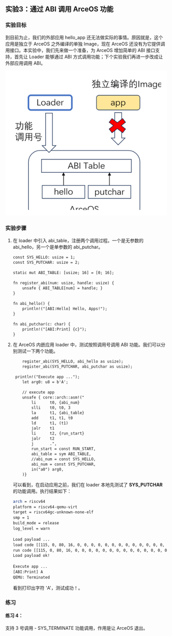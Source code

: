 ## 实验3：通过 ABI 调用 ArceOS 功能



### 实验目标

到目前为止，我们的外部应用 hello_app 还无法做实际的事情。原因就是，这个应用是独立于 ArceOS 之外编译的单独 Image，现在 ArceOS 还没有为它提供调用接口。本实验中，我们先来做一个准备，为 ArceOS 增加简单的 ABI 接口支持，首先让 Loader 能够通过 ABI 方式调用功能；下个实验我们再进一步改成让外部应用调用 ABI。

<div style="text-align:center">
   <img src=".\img\p3.svg" alt="p3" style="zoom:100%"/>
</div>




### 实验步骤

1. 在 loader 中引入 abi_table，注册两个调用过程。一个是无参数的 abi_hello，另一个是单参数的 abi_putchar。

   ```rust,editable
   const SYS_HELLO: usize = 1;
   const SYS_PUTCHAR: usize = 2;
   
   static mut ABI_TABLE: [usize; 16] = [0; 16];
   
   fn register_abi(num: usize, handle: usize) {
       unsafe { ABI_TABLE[num] = handle; }
   }
   
   fn abi_hello() {
       println!("[ABI:Hello] Hello, Apps!");
   }
   
   fn abi_putchar(c: char) {
       println!("[ABI:Print] {c}");
   }
   ```
   
2. 在 ArceOS 内嵌应用 loader 中，测试按照调用号调用 ABI 功能。我们可以分别测试一下两个功能。

   ```rust,editable
       register_abi(SYS_HELLO, abi_hello as usize);
       register_abi(SYS_PUTCHAR, abi_putchar as usize);
   
   	println!("Execute app ...");
       let arg0: u8 = b'A';
   
       // execute app
       unsafe { core::arch::asm!("
           li      t0, {abi_num}
           slli    t0, t0, 3
           la      t1, {abi_table}
           add     t1, t1, t0
           ld      t1, (t1)
           jalr    t1
           li      t2, {run_start}
           jalr    t2
           j       .",
           run_start = const RUN_START,
           abi_table = sym ABI_TABLE,
           //abi_num = const SYS_HELLO,
           abi_num = const SYS_PUTCHAR,
           in("a0") arg0,
       )}
   ```

   可以看到，在启动应用之前，我们在 loader 本地先测试了 **SYS_PUTCHAR** 的功能调用。执行结果如下：

   ```bash
   arch = riscv64
   platform = riscv64-qemu-virt
   target = riscv64gc-unknown-none-elf
   smp = 1
   build_mode = release
   log_level = warn
   
   Load payload ...
   load code [[115, 0, 80, 16, 0, 0, 0, 0, 0, 0, 0, 0, 0, 0, 0, 0, 0, 0, 0, 0, 0, 0, 0, 0, 0, 0, 0, 0, 0, 0, 0, 0]]; address [0x22000000]
   run code [[115, 0, 80, 16, 0, 0, 0, 0, 0, 0, 0, 0, 0, 0, 0, 0, 0, 0, 0, 0, 0, 0, 0, 0, 0, 0, 0, 0, 0, 0, 0, 0]]; address [0xffffffc080100000]
   Load payload ok!
   
   Execute app ...
   [ABI:Print] A
   QEMU: Terminated
   ```

   看到打印出字符 'A'，测试成功！。

   

### 练习

#### 练习 4：

支持 3 号调用 - SYS_TERMINATE 功能调用，作用是让 ArceOS 退出。

